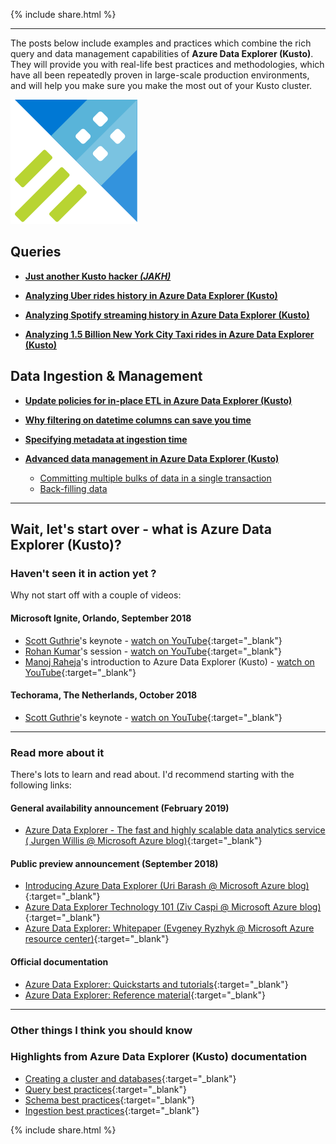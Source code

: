 {% include  share.html %}

---

The posts below include examples and practices which combine the rich query and data management capabilities of **Azure Data Explorer (Kusto)**.
They will provide you with real-life best practices and methodologies, which have all been repeatedly proven in large-scale production environments,
and will help you make sure you make the most out of your Kusto cluster.

![](resources/images/adx-logo.png)


## **Queries**

- **[Just another Kusto hacker *(JAKH)*](blog-posts/jakh.md)**

- **[Analyzing Uber rides history in Azure Data Explorer (Kusto)](blog-posts/analyzing-uber-rides-history.md)**

- **[Analyzing Spotify streaming history in Azure Data Explorer (Kusto)](blog-posts/analyzing-spotify-streaming-history.md)**

- **[Analyzing 1.5 Billion New York City Taxi rides in Azure Data Explorer (Kusto)](blog-posts/nyc-taxi-rides.md)**

## **Data Ingestion & Management**

- **[Update policies for in-place ETL in Azure Data Explorer (Kusto)](blog-posts/update-policies.md)**

- **[Why filtering on datetime columns can save you time](blog-posts/datetime-columns.md)**

- **[Specifying metadata at ingestion time](blog-posts/ingestion-time-metadata.md)**

- **[Advanced data management in Azure Data Explorer (Kusto)](blog-posts/advanced-data-management.md)**
    - [Committing multiple bulks of data in a single transaction](blog-posts/advanced-data-management.md#committing-multiple-bulks-of-data-in-a-single-transaction)
    - [Back-filling data](blog-posts/advanced-data-management.md#back-filling-data)

---

## Wait, let's start over - what is Azure Data Explorer (Kusto)?

### Haven't seen it in action yet ?

Why not start off with a couple of videos:

#### Microsoft Ignite, Orlando, September 2018

- [Scott Guthrie](https://www.linkedin.com/in/guthriescott)'s keynote - [watch on YouTube](https://www.youtube.com/watch?v=xnmBu4oh7xk&t=1h08m12s){:target="_blank"}
- [Rohan Kumar](https://www.linkedin.com/in/rohankumar)'s session - [watch on YouTube](https://www.youtube.com/watch?v=ZaiM89Z01r0&t=58m0s){:target="_blank"}
- [Manoj Raheja](https://www.linkedin.com/in/manoj-raheja-a02b2b32)'s introduction to Azure Data Explorer (Kusto) - [watch on YouTube](https://www.youtube.com/watch?v=GT4C84yrb68){:target="_blank"}

#### Techorama, The Netherlands, October 2018

- [Scott Guthrie](https://www.linkedin.com/in/guthriescott)'s keynote - [watch on YouTube](https://www.youtube.com/watch?v=YTWewM_UMOk&feature=youtu.be&t=3074){:target="_blank"}

---

### Read more about it

There's lots to learn and read about. I'd recommend starting with the following links:

#### General availability announcement (February 2019)

- [Azure Data Explorer - The fast and highly scalable data analytics service (
Jurgen Willis @ Microsoft Azure blog)](https://azure.microsoft.com/en-us/blog/individually-great-collectively-unmatched-announcing-updates-to-3-great-azure-data-services/){:target="_blank"}

#### Public preview announcement (September 2018)

- [Introducing Azure Data Explorer (Uri Barash @ Microsoft Azure blog)](https://azure.microsoft.com/en-us/blog/introducing-azure-data-explorer){:target="_blank"}
- [Azure Data Explorer Technology 101 (Ziv Caspi @ Microsoft Azure blog)](https://azure.microsoft.com/en-us/blog/azure-data-explorer-technology-101){:target="_blank"}
- [Azure Data Explorer: Whitepaper (Evgeney Ryzhyk @ Microsoft Azure resource center)](https://azure.microsoft.com/en-us/resources/azure-data-explorer){:target="_blank"}

#### Official documentation

- [Azure Data Explorer: Quickstarts and tutorials](https://docs.microsoft.com/en-us/azure/data-explorer){:target="_blank"}
- [Azure Data Explorer: Reference material](https://docs.microsoft.com/en-us/azure/kusto){:target="_blank"}

---

### Other things I think you should know

### Highlights from Azure Data Explorer (Kusto) documentation

- [Creating a cluster and databases](https://docs.microsoft.com/en-us/azure/data-explorer/create-cluster-database-portal){:target="_blank"}
- [Query best practices](https://docs.microsoft.com/en-us/azure/kusto/query/best-practices){:target="_blank"}
- [Schema best practices](https://docs.microsoft.com/en-us/azure/kusto/management/best-practices){:target="_blank"}
- [Ingestion best practices](https://docs.microsoft.com/en-us/azure/kusto/api/netfx/kusto-ingest-best-practices){:target="_blank"}


{% include  share.html %}
